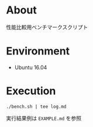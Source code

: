 # About

性能比較用ベンチマークスクリプト

# Environment

- Ubuntu 16.04

# Execution

```
./bench.sh | tee log.md
```

実行結果例は `EXAMPLE.md` を参照
